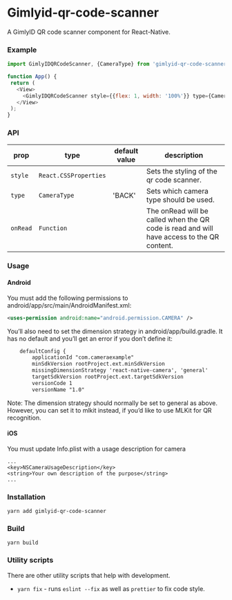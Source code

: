 # Gimlyid-qr-code-scanner
A GimlyID QR code scanner component for React-Native.

### Example
 ```js
import GimlyIDQRCodeScanner, {CameraType} from 'gimlyid-qr-code-scanner';

function App() {
  return (
    <View>
      <GimlyIDQRCodeScanner style={{flex: 1, width: '100%'}} type={CameraType.FRONT} onRead={content => console.log(content)}/>
    </View>
  );
}
 ```

### API
| prop                 | type                         | default value | description                                                                                |
| -------------------- | ---------------------------- | ------------- | ------------------------------------------------------------------------------------------ |
| `style`              | `React.CSSProperties`        |               | Sets the styling of the qr code scanner.                                                   |
| `type`               | `CameraType`                 | 'BACK'        | Sets which camera type should be used.                                                     |
| `onRead`             | `Function`                   |               | The onRead will be called when the QR code is read and will have access to the QR content. |

### Usage

#### Android

You must add the following permissions to android/app/src/main/AndroidManifest.xml:
 ```xml
<uses-permission android:name="android.permission.CAMERA" />
 ```

You’ll also need to set the dimension strategy in android/app/build.gradle. It has no default and you’ll get an error if you don’t define it:
 ```xml
     defaultConfig {
         applicationId "com.cameraexample"
         minSdkVersion rootProject.ext.minSdkVersion
         missingDimensionStrategy 'react-native-camera', 'general'
         targetSdkVersion rootProject.ext.targetSdkVersion
         versionCode 1
         versionName "1.0"
 ```

Note: The dimension strategy should normally be set to general as above. However, you can set it to mlkit instead, if you’d like to use MLKit for QR recognition.

#### iOS

You must update Info.plist with a usage description for camera

 ```
...
<key>NSCameraUsageDescription</key>
<string>Your own description of the purpose</string>
...
 ```

### Installation
```shell
yarn add gimlyid-qr-code-scanner
```

### Build
```shell
yarn build
```

### Utility scripts
There are other utility scripts that help with development.

* `yarn fix` - runs `eslint --fix` as well as `prettier` to fix code style.
